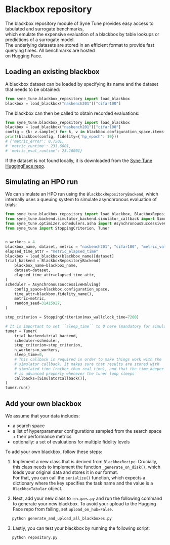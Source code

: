 # Blackbox repository


The blackbox repository module of Syne Tune provides easy access to tabulated and surrogate benchmarks,  
which emulate the expensive evaluation of a blackbox by table lookups or predictions of a surrogate model.  
The underlying datasets are stored in an efficient format to provide fast querying times. All benchmarks are hosted  
on Hugging Face.


## Loading an existing blackbox

A blackbox dataset can be loaded by specifying its name and the dataset that needs to be obtained:

```python
from syne_tune.blackbox_repository import load_blackbox
blackbox = load_blackbox("nasbench201")["cifar100"]
```

The blackbox can then be called to obtain recorded evaluations:
```python
from syne_tune.blackbox_repository import load_blackbox
blackbox = load_blackbox("nasbench201")["cifar100"]
config = {k: v.sample() for k, v in blackbox.configuration_space.items()}
print(blackbox(config, fidelity={'hp_epoch': 10}))
# {'metric_error': 0.7501,
# 'metric_runtime': 231.6001,
# 'metric_eval_runtime': 23.16001}
```

If the dataset is not found locally, it is downloaded from the [Syne Tune HuggingFace repo](https://huggingface.co/synetune).


## Simulating an HPO run

We can simulate an HPO run using the `BlackboxRepositoryBackend`, which internally uses a queuing system to simulate
asynchronous evaluation of trials:

```python
from syne_tune.blackbox_repository import load_blackbox, BlackboxRepositoryBackend
from syne_tune.backend.simulator_backend.simulator_callback import SimulatorCallback
from syne_tune.optimizer.schedulers.asha import AsynchronousSuccessiveHalving
from syne_tune import StoppingCriterion, Tuner


n_workers = 4
blackbox_name, dataset, metric = "nasbench201", "cifar100", "metric_valid_error"
elapsed_time_attr = "metric_elapsed_time"
blackbox = load_blackbox(blackbox_name)[dataset]
trial_backend = BlackboxRepositoryBackend(
    blackbox_name=blackbox_name,
    dataset=dataset,
    elapsed_time_attr=elapsed_time_attr,
)
scheduler = AsynchronousSuccessiveHalving(
    config_space=blackbox.configuration_space,
    time_attr=blackbox.fidelity_name(),
    metric=metric,
    random_seed=31415927,
)

stop_criterion = StoppingCriterion(max_wallclock_time=7200)

# It is important to set ``sleep_time`` to 0 here (mandatory for simulator backend)
tuner = Tuner(
    trial_backend=trial_backend,
    scheduler=scheduler,
    stop_criterion=stop_criterion,
    n_workers=n_workers,
    sleep_time=0,
    # This callback is required in order to make things work with the
    # simulator callback. It makes sure that results are stored with
    # simulated time (rather than real time), and that the time_keeper
    # is advanced properly whenever the tuner loop sleeps
    callbacks=[SimulatorCallback()],
)
tuner.run()
```


## Add your own blackbox


We assume that your data includes:

- a search space  
- a list of hyperparameter configurations sampled from the search space + their performance metrics  
- optionally: a set of evaluations for multiple fidelity levels

To add your own blackbox, follow these steps:

1. Implement a new class that is derived from `BlackboxRecipe`. Crucially, this class needs to implement the function `_generate_on_disk()`, which loads your original data and stores it in our format.  
   For that, you can call the `serialize()` function, which expects a dictionary where the key specifies the task name and the value is a `BlackboxTabular` object.

2. Next, add your new class to `recipes.py` and run the following command to generate your new blackbox. To avoid your upload to the Hugging Face repo from failing, set `upload_on_hub=False`.

```bash
   python generate_and_upload_all_blackboxes.py
```

3. Lastly, you can test your blackbox by running the following script:

```bash
   python repository.py
```